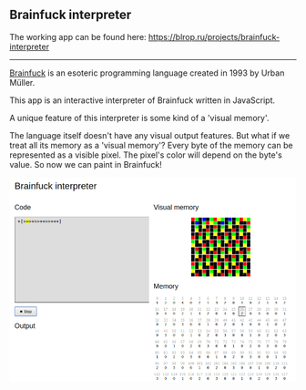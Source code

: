 ## Brainfuck interpreter 

The working app can be found here: https://blrop.ru/projects/brainfuck-interpreter

____

[Brainfuck](https://en.wikipedia.org/wiki/Brainfuck) is an esoteric programming language created in 1993 by Urban Müller.

This app is an interactive interpreter of Brainfuck written in JavaScript. 

A unique feature of this interpreter is some kind of a 'visual memory'.

The language itself doesn't have any visual output features. But what if we treat all its memory as a 'visual memory'? Every byte of the memory can be represented as a visible pixel. The pixel's color will depend on the byte's value. So now we can paint in Brainfuck!

![screenshot](https://github.com/blrop/brainfuck-interpreter/blob/master/screenshot.png)
